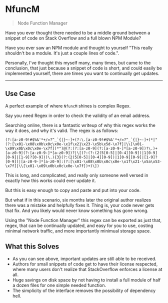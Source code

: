 # NfuncM

> Node Function Manager

Have you ever thought there needed to be a middle ground between a snippet of code on Stack Overflow and a full blown NPM Module?

Have you ever saw an NPM module and thought to yourself "This really shouldn't be a module. It's just a couple lines of code.".

Personally, I've thought this myself many, many times, but came to the conclusion, that just because a snippet of code is short, and could easily be implemented yourself, there are times you want to continually get updates.

---

## Use Case

A perfect example of where `NfuncM` shines is complex Regex.

Say you need Regex in order to check the validity of an email address.

Searching online, there is a fantastic writeup of why this regex works the way it does, and why it's valid. The regex is as follows:

```
(?:[a-z0-9!#$%&'*+/=?^_`{|}~-]+(?:\.[a-z0-9!#$%&'*+/=?^_`{|}~-]+)*|"(?:[\x01-\x08\x0b\x0c\x0e-\x1f\x21\x23-\x5b\x5d-\x7f]|\\[\x01-\x09\x0b\x0c\x0e-\x7f])*")@(?:(?:[a-z0-9](?:[a-z0-9-]*[a-z0-9])?\.)+[a-z0-9](?:[a-z0-9-]*[a-z0-9])?|\[(?:(?:(2(5[0-5]|[0-4][0-9])|1[0-9][0-9]|[1-9]?[0-9]))\.){3}(?:(2(5[0-5]|[0-4][0-9])|1[0-9][0-9]|[1-9]?[0-9])|[a-z0-9-]*[a-z0-9]:(?:[\x01-\x08\x0b\x0c\x0e-\x1f\x21-\x5a\x53-\x7f]|\\[\x01-\x09\x0b\x0c\x0e-\x7f])+)\])
```

This is long, and complicated, and really only someone well versed in exactly how this works could ever update it.

But this is easy enough to copy and paste and put into your code.

But what if in this scenario, six months later the original author realizes there was a mistake and helpfully fixes it. Thing is, your code never gets that fix. And you likely would never know something has gone wrong.

Using the "Node Function Manager" this regex can be exported as just that, regex, that can be continually updated, and easy for you to use, costing minimal network traffic, and more importantly minimual storage space.

## What this Solves

* As you can see above, important updates are still able to be received.
* Authors for small snippets of code get to have their license respected, where many users don't realize that StackOverflow enforces a license at all.
* Huge savings on disk space by not having to install a full module of half a dozen files for one simple needed function.
* The simplicity of the interface removes the possibility of dependency hell.
